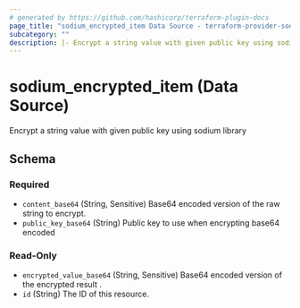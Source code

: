 ```yaml
---
# generated by https://github.com/hashicorp/terraform-plugin-docs
page_title: "sodium_encrypted_item Data Source - terraform-provider-sodium"
subcategory: ""
description: |- Encrypt a string value with given public key using sodium library
---
```


# sodium_encrypted_item (Data Source)

Encrypt a string value with given public key using sodium library



<!-- schema generated by tfplugindocs -->
## Schema

### Required

- `content_base64` (String, Sensitive) Base64 encoded version of the raw string to encrypt.
- `public_key_base64` (String) Public key to use when encrypting base64 encoded

### Read-Only

- `encrypted_value_base64` (String, Sensitive) Base64 encoded version of the encrypted result .
- `id` (String) The ID of this resource.


